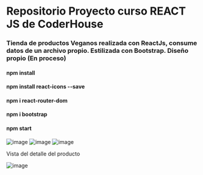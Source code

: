 <h1 >Repositorio Proyecto curso REACT JS de CoderHouse</h1>

<h3>Tienda de productos Veganos realizada con ReactJs, consume datos de un archivo propio. Estilizada con Bootstrap. Diseño propio (En proceso)</h3>

<h4>npm install</h4>
<h4>npm install react-icons --save</h4>
<h4>npm i react-router-dom</h4>
<h4>npm i bootstrap</h4>
<h4>npm start</h4>



  
  
![image](https://user-images.githubusercontent.com/87371966/142624935-784de494-dd99-453b-9e2f-9ec4f844b1d3.png)
![image](https://user-images.githubusercontent.com/87371966/142625593-7342d678-72ec-44b8-9b54-9d5ffcb74ce5.png)
![image](https://user-images.githubusercontent.com/87371966/142626002-9a011d6d-f6a4-44f6-9903-2973f718bf86.png)

  Vista del detalle del producto  
  
  ![image](https://user-images.githubusercontent.com/87371966/142626175-83089eef-7faf-4c24-af4e-594aa6af41a0.png)


